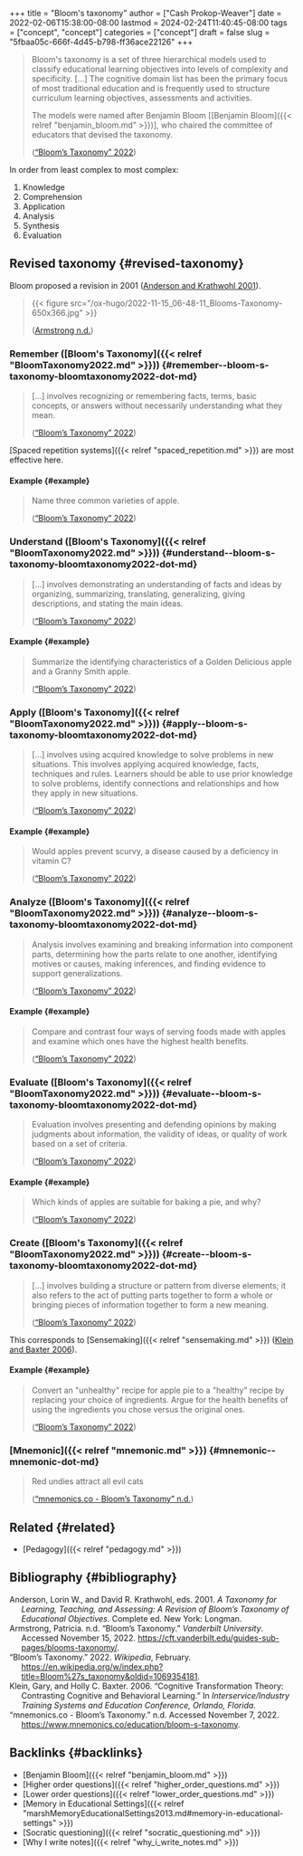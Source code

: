+++
title = "Bloom's taxonomy"
author = ["Cash Prokop-Weaver"]
date = 2022-02-06T15:38:00-08:00
lastmod = 2024-02-24T11:40:45-08:00
tags = ["concept", "concept"]
categories = ["concept"]
draft = false
slug = "5fbaa05c-666f-4d45-b798-ff36ace22126"
+++

> Bloom's taxonomy is a set of three hierarchical models used to classify educational learning objectives into levels of complexity and specificity. [...] The cognitive domain list has been the primary focus of most traditional education and is frequently used to structure curriculum learning objectives, assessments and activities.
>
> The models were named after Benjamin Bloom [[Benjamin Bloom]({{< relref "benjamin_bloom.md" >}})], who chaired the committee of educators that devised the taxonomy.
>
> (<a href="#citeproc_bib_item_3">“Bloom’s Taxonomy” 2022</a>)

In order from least complex to most complex:

1.  Knowledge
2.  Comprehension
3.  Application
4.  Analysis
5.  Synthesis
6.  Evaluation


## Revised taxonomy {#revised-taxonomy}

Bloom proposed a revision in 2001 (<a href="#citeproc_bib_item_1">Anderson and Krathwohl 2001</a>).

> {{< figure src="/ox-hugo/2022-11-15_06-48-11_Blooms-Taxonomy-650x366.jpg" >}}
>
> (<a href="#citeproc_bib_item_2">Armstrong n.d.</a>)


### Remember ([Bloom's Taxonomy]({{< relref "BloomTaxonomy2022.md" >}})) {#remember--bloom-s-taxonomy-bloomtaxonomy2022-dot-md}

> [...] involves recognizing or remembering facts, terms, basic concepts, or answers without necessarily understanding what they mean.
>
> (<a href="#citeproc_bib_item_3">“Bloom’s Taxonomy” 2022</a>)

[Spaced repetition systems]({{< relref "spaced_repetition.md" >}}) are most effective here.


#### Example {#example}

> Name three common varieties of apple.
>
> (<a href="#citeproc_bib_item_3">“Bloom’s Taxonomy” 2022</a>)


### Understand ([Bloom's Taxonomy]({{< relref "BloomTaxonomy2022.md" >}})) {#understand--bloom-s-taxonomy-bloomtaxonomy2022-dot-md}

> [...] involves demonstrating an understanding of facts and ideas by organizing, summarizing, translating, generalizing, giving descriptions, and stating the main ideas.
>
> (<a href="#citeproc_bib_item_3">“Bloom’s Taxonomy” 2022</a>)


#### Example {#example}

> Summarize the identifying characteristics of a Golden Delicious apple and a Granny Smith apple.
>
> (<a href="#citeproc_bib_item_3">“Bloom’s Taxonomy” 2022</a>)


### Apply ([Bloom's Taxonomy]({{< relref "BloomTaxonomy2022.md" >}})) {#apply--bloom-s-taxonomy-bloomtaxonomy2022-dot-md}

> [...] involves using acquired knowledge to solve problems in new situations. This involves applying acquired knowledge, facts, techniques and rules. Learners should be able to use prior knowledge to solve problems, identify connections and relationships and how they apply in new situations.
>
> (<a href="#citeproc_bib_item_3">“Bloom’s Taxonomy” 2022</a>)


#### Example {#example}

> Would apples prevent scurvy, a disease caused by a deficiency in vitamin C?
>
> (<a href="#citeproc_bib_item_3">“Bloom’s Taxonomy” 2022</a>)


### Analyze ([Bloom's Taxonomy]({{< relref "BloomTaxonomy2022.md" >}})) {#analyze--bloom-s-taxonomy-bloomtaxonomy2022-dot-md}

> Analysis involves examining and breaking information into component parts, determining how the parts relate to one another, identifying motives or causes, making inferences, and finding evidence to support generalizations.
>
> (<a href="#citeproc_bib_item_3">“Bloom’s Taxonomy” 2022</a>)


#### Example {#example}

> Compare and contrast four ways of serving foods made with apples and examine which ones have the highest health benefits.
>
> (<a href="#citeproc_bib_item_3">“Bloom’s Taxonomy” 2022</a>)


### Evaluate ([Bloom's Taxonomy]({{< relref "BloomTaxonomy2022.md" >}})) {#evaluate--bloom-s-taxonomy-bloomtaxonomy2022-dot-md}

> Evaluation involves presenting and defending opinions by making judgments about information, the validity of ideas, or quality of work based on a set of criteria.
>
> (<a href="#citeproc_bib_item_3">“Bloom’s Taxonomy” 2022</a>)


#### Example {#example}

> Which kinds of apples are suitable for baking a pie, and why?
>
> (<a href="#citeproc_bib_item_3">“Bloom’s Taxonomy” 2022</a>)


### Create ([Bloom's Taxonomy]({{< relref "BloomTaxonomy2022.md" >}})) {#create--bloom-s-taxonomy-bloomtaxonomy2022-dot-md}

> [...] involves building a structure or pattern from diverse elements; it also refers to the act of putting parts together to form a whole or bringing pieces of information together to form a new meaning.
>
> (<a href="#citeproc_bib_item_3">“Bloom’s Taxonomy” 2022</a>)

This corresponds to [Sensemaking]({{< relref "sensemaking.md" >}}) (<a href="#citeproc_bib_item_4">Klein and Baxter 2006</a>).


#### Example {#example}

> Convert an "unhealthy" recipe for apple pie to a "healthy" recipe by replacing your choice of ingredients. Argue for the health benefits of using the ingredients you chose versus the original ones.
>
> (<a href="#citeproc_bib_item_3">“Bloom’s Taxonomy” 2022</a>)


### [Mnemonic]({{< relref "mnemonic.md" >}}) {#mnemonic--mnemonic-dot-md}

> Red undies attract all evil cats
>
> (<a href="#citeproc_bib_item_5">“mnemonics.co - Bloom’s Taxonomy” n.d.</a>)


## Related {#related}

-   [Pedagogy]({{< relref "pedagogy.md" >}})


## Bibliography {#bibliography}

<style>.csl-entry{text-indent: -1.5em; margin-left: 1.5em;}</style><div class="csl-bib-body">
  <div class="csl-entry"><a id="citeproc_bib_item_1"></a>Anderson, Lorin W., and David R. Krathwohl, eds. 2001. <i>A Taxonomy for Learning, Teaching, and Assessing: A Revision of Bloom’s Taxonomy of Educational Objectives</i>. Complete ed. New York: Longman.</div>
  <div class="csl-entry"><a id="citeproc_bib_item_2"></a>Armstrong, Patricia. n.d. “Bloom’s Taxonomy.” <i>Vanderbilt University</i>. Accessed November 15, 2022. <a href="https://cft.vanderbilt.edu/guides-sub-pages/blooms-taxonomy/">https://cft.vanderbilt.edu/guides-sub-pages/blooms-taxonomy/</a>.</div>
  <div class="csl-entry"><a id="citeproc_bib_item_3"></a>“Bloom’s Taxonomy.” 2022. <i>Wikipedia</i>, February. <a href="https://en.wikipedia.org/w/index.php?title=Bloom%27s_taxonomy&oldid=1069354181">https://en.wikipedia.org/w/index.php?title=Bloom%27s_taxonomy&#38;oldid=1069354181</a>.</div>
  <div class="csl-entry"><a id="citeproc_bib_item_4"></a>Klein, Gary, and Holly C. Baxter. 2006. “Cognitive Transformation Theory: Contrasting Cognitive and Behavioral Learning.” In <i>Interservice/Industry Training Systems and Education Conference, Orlando, Florida</i>.</div>
  <div class="csl-entry"><a id="citeproc_bib_item_5"></a>“mnemonics.co - Bloom’s Taxonomy.” n.d. Accessed November 7, 2022. <a href="https://www.mnemonics.co/education/bloom-s-taxonomy">https://www.mnemonics.co/education/bloom-s-taxonomy</a>.</div>
</div>


## Backlinks {#backlinks}

-   [Benjamin Bloom]({{< relref "benjamin_bloom.md" >}})
-   [Higher order questions]({{< relref "higher_order_questions.md" >}})
-   [Lower order questions]({{< relref "lower_order_questions.md" >}})
-   [Memory in Educational Settings]({{< relref "marshMemoryEducationalSettings2013.md#memory-in-educational-settings" >}})
-   [Socratic questioning]({{< relref "socratic_questioning.md" >}})
-   [Why I write notes]({{< relref "why_i_write_notes.md" >}})
